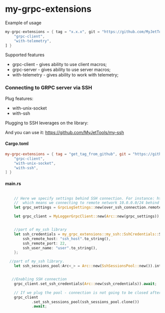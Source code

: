 # my-grpc-extensions

Example of usage


```rust
my-grpc-extensions = { tag = "x.x.x", git = "https://github.com/MyJetTools/my-grpc-extensions.git", features = [
    "grpc-client",
    "with-telemetry",
] }

```


Supported features
* grpc-client - gives ability to use client macros;
* grpc-server - gives ability to use server macros;
* with-telemetry - gives ability to work with telemetry;



### Connecting to GRPC server via SSH


Plug features:
* with-unix-socket
* with-ssh

Plugging to SSH leverages on the library: 

And you can use it: https://github.com/MyJetTools/my-ssh


#### Cargo.toml
```toml
my-grpc-extensions = { tag = "get_tag_from_github", git = "https://github.com/MyJetTools/my-grpc-extensions.git", features = [
    "grpc-client",
    "with-unix-socket",
    "with-ssh",
] }

```

#### main.rs
```rust

    // Here we specify settings behind SSH connection. For instance: http://10.0.0.1:5051 
    //  which means we connecting to remote network 10.0.0.0/24 behind SSH connection.
    let grpc_settings = GrpcLogSettings::new(over_ssh_connection.remote_resource_string);

    let grpc_client = MyLoggerGrpcClient::new(Arc::new(grpc_settings));


    //part of my_ssh library
    let ssh_credentials = my_grpc_extensions::my_ssh::SshCredentials::SshAgent{
        ssh_remote_host: "ssh_host".to_string(),
        ssh_remote_port: 22,
        ssh_user_name: "user".to_string(),
    };

  //part of my_ssh library. 
    let ssh_sessions_pool:Arc<_> = Arc::new(SshSessionsPool::new()).into();


   //Enabling SSH connection
    grpc_client.set_ssh_credentials(Arc::new(ssh_credentials)).await;

    // If we plug the pool - connection is not going to be closed after each request;
    grpc_client
            .set_ssh_sessions_pool(ssh_sessions_pool.clone())
            .await;

```

